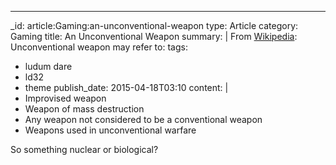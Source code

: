 ---
_id: article:Gaming:an-unconventional-weapon
type: Article
category: Gaming
title: An Unconventional Weapon
summary: |
  From [Wikipedia](https://en.wikipedia.org/wiki/Unconventional_weapon): Unconventional weapon may refer to:
tags: 
  - ludum dare
  - ld32
  - theme
publish_date: 2015-04-18T03:10
content: |
  - Improvised weapon
  - Weapon of mass destruction
  - Any weapon not considered to be a conventional weapon
  - Weapons used in unconventional warfare

  So something nuclear or biological?
